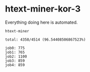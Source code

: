 # htext-miner-kor-3

Everything doing here is automated.

```
htext-miner

total: 4358/4514 (96.54408506867523%)

job0: 775
job1: 765
job2: 1100
job3: 859
job4: 859
```